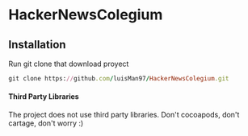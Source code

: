 # HackerNewsColegium

## Installation
Run git clone that download proyect

```ruby
git clone https://github.com/luisMan97/HackerNewsColegium.git
```

#### Third Party Libraries
The project does not use third party libraries. Don't cocoapods, don't cartage, don't worry :)
